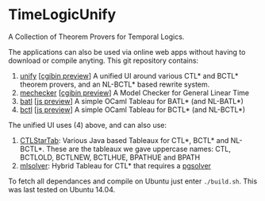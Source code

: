 # TimeLogicUnify
A Collection of Theorem Provers for Temporal Logics.

The applications can also be used via online web apps without having to download or compile anyting. This git repository contains:

1. [unify](./rewrite3) [[cgibin preview](http://us.dansted.org/unified.html)] A unified UI around various CTL* and BCTL* theorem provers, and an NL-BCTL* based rewrite system.
2. [mechecker](./rewrite3) [[cgibin preview](http://staffhome.ecm.uwa.edu.au/~00061811/papers/mechecker.html)] A Model Checker for General Linear Time
3. [batl](./ATL/batl.ml) [[js preview](http://www.dansted.org/app/batl.html)] A simple OCaml Tableau for BATL* (and NL-BATL*)
4. [bctl](./ATL/bctl.ml) [[js preview](http://www.dansted.org/app/bctl.html)] A simple OCaml Tableau for BCTL* (and NL-BCTL*)

The unified UI uses (4) above, and can also use:

1. [CTLStarTab](https://github.com/gmatht/CTLStarTab): Various Java based Tableaux for CTL\*, BCTL\* and NL-BCTL\*. These are the tableaux we gave uppercase names: CTL, BCTLOLD, BCTLNEW, BCTLHUE, BPATHUE and BPATH 
2. [mlsolver](https://github.com/tcsprojects/mlsolver): Hybrid Tableau for CTL* that requires a [pgsolver](https://github.com/tcsprojects/pgsolver)

To fetch all dependances and compile on Ubuntu just enter `./build.sh`. This was last tested on Ubuntu 14.04.
